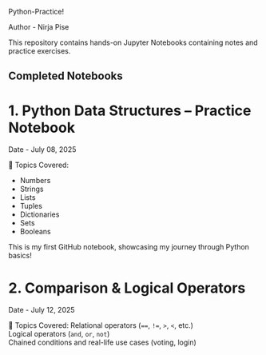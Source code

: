 Python-Practice!

Author - Nirja Pise

This repository contains hands-on Jupyter Notebooks containing notes and practice exercises.


## Completed Notebooks

# 1. Python Data Structures – Practice Notebook

Date - July 08, 2025

📌 Topics Covered:
- Numbers
- Strings
- Lists
- Tuples
- Dictionaries
- Sets
- Booleans
  
This is my first GitHub notebook, showcasing my journey through Python basics!

# 2. Comparison & Logical Operators

Date - July 12, 2025

📌 Topics Covered:
Relational operators (`==`, `!=`, `>`, `<`, etc.)  
Logical operators (`and`, `or`, `not`)  
Chained conditions and real-life use cases (voting, login)  


